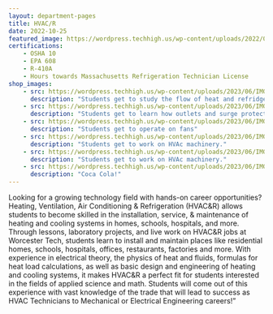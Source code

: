 ```yaml
---
layout: department-pages
title: HVAC/R
date: 2022-10-25
featured_image: https://wordpress.techhigh.us/wp-content/uploads/2022/04/troy-bridges-kXC6XhVL1e4-unsplash-1.jpg
certifications: 
    - OSHA 10
    - EPA 608
    - R-410A 
    - Hours towards Massachusetts Refrigeration Technician License
shop_images:
    - src: https://wordpress.techhigh.us/wp-content/uploads/2023/06/IMG_1653.HEIC.jpg
      description: "Students get to study the flow of heat and refridgeration in pipes."
    - src: https://wordpress.techhigh.us/wp-content/uploads/2023/06/IMG_1650.HEIC.jpg
      description: "Students get to learn how outlets and surge protectors function"
    - src: https://wordpress.techhigh.us/wp-content/uploads/2023/06/IMG_1646.HEIC.jpg
      description: "Students get to operate on fans"
    - src: https://wordpress.techhigh.us/wp-content/uploads/2023/06/IMG_1642.HEIC.jpg
      description: "Students get to work on HVAc machinery."
    - src: https://wordpress.techhigh.us/wp-content/uploads/2023/06/IMG_5340.JPG.jpg
      description: "Students get to work on HVAc machinery."
    - src: https://wordpress.techhigh.us/wp-content/uploads/2023/06/IMG_5328.JPG.jpg
      description: "Coca Cola!"
---
```


Looking for a growing technology field with hands-on career opportunities? Heating, Ventilation, Air Conditioning & Refrigeration (HVAC&R) allows students to become skilled in the installation, service, & maintenance of heating and cooling systems in homes, schools, hospitals, and more.  Through lessons, laboratory projects, and live work on HVAC&R jobs at Worcester Tech, students learn to install and maintain places like residential homes, schools, hospitals, offices, restaurants, factories and more. With experience in electrical theory, the physics of heat and fluids, formulas for heat load calculations, as well as basic design and engineering of heating and cooling systems, it makes HVAC&R a perfect fit for students interested in the fields of applied science and math. Students will come out of this experience with vast knowledge of the trade that will lead to success as HVAC Technicians to Mechanical or Electrical Engineering careers!”  